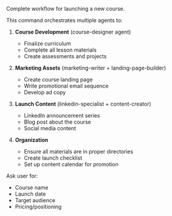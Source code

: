 Complete workflow for launching a new course.

This command orchestrates multiple agents to:

1. **Course Development** (course-designer agent)
   - Finalize curriculum
   - Complete all lesson materials
   - Create assessments and projects

2. **Marketing Assets** (marketing-writer + landing-page-builder)
   - Create course landing page
   - Write promotional email sequence
   - Develop ad copy

3. **Launch Content** (linkedin-specialist + content-creator)
   - LinkedIn announcement series
   - Blog post about the course
   - Social media content

4. **Organization**
   - Ensure all materials are in proper directories
   - Create launch checklist
   - Set up content calendar for promotion

Ask user for:
- Course name
- Launch date
- Target audience
- Pricing/positioning
